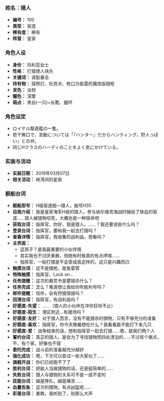 ### 姓名：猎人
* **编号：** 100
* **类型：** 驱逐
* **稀有度：** 稀有
* **阵营：** 皇家


### 角色人设
* **身份：** 玛利亚女士
* **性格：** 打猎使人快乐
* **关键词：** 肾脏暴击
* **持有物：** 探照灯、杜宾犬、枪口为鱼雷的魔改版猎枪
* **发色：** 淡棕
* **瞳色：** 深栗
* **萌点：** 黑丝(一只)+长靴、腿环


### 角色设定
* ロイヤル駆逐艦の一隻。
* 若干無口で、言動については「『ハンター』だからハンティング、狩人っぽい」との弁。
* 同じHクラスのハーディのことをよく気にかけている。


### 实装与活动
* **实装日期：** 2019年03月07日
* **相关活动：** 峡湾间的星辰


### 舰船台词
* **舰船型号：** H级驱逐舰—猎人，舷号H35
* **自我介绍：** 我是皇家海军H级的猎人，参与纳尔维克海战时输给了铁血的驱逐……猎人被猎物咬死，大概也是一种宿命吧
* **获取台词：** 指挥官，你好，我是猎人。……？我还要说些什么吗？
* **登录台词：** 指挥官，要和我一起去打猎吗？
* **查看详情：** 指挥官，我收集的战利品，想看吗？
* **主界面：**
  * 这孩子？是我最重要的小伙伴哦
  * 其实我也不讨厌勇敢，但她有时候真的有点啰嗦……
  * 指挥官，一般打猎是不会穿成我这样的，这只是兴趣而已
* **触摸台词：** 这不是猎枪，是鱼雷管
* **特殊触摸：** 指挥官，Lock on…
* **任务提醒：** 这次的悬赏令是要猎杀什么？
* **任务完成：** 怎么？难道想让我给你吹胜利号吗？
* **邮件提醒：** 信件，会有狩猎情报吗？
* **回港台词：** 指挥官，有战利品吗？
* **好感度-失望：** ……（猎人的小伙伴在冲你狂吠不止）
* **好感度-陌生：** 港区附近…有猎场吗？
* **好感度-友好：** 对于猎人而言，没有不能猎杀的猎物，只有不够充分的准备
* **好感度-喜欢：** 指挥官，你今天晚餐想吃什么？我看看能不能打下来几只
* **好感度-爱：** 战争结束的话，想和指挥官一起去打猎……嗯，就我们两个人
* **誓约台词：** 真正的猎人，是会为了寻找猎物而四处漂泊的……不过有个据点，不、有个家，好像也不错
* **委托完成：** 战斗前的准备越充分越好
* **强化成功：** 嗯，下次可以尝试一些大家伙了……
* **旗舰开战：** 你们已经跑不了了
* **胜利台词：** 把敌人当做猎物的话，还是挺简单的……
* **失败台词：** 猎人与猎物的关系可不是一成不变的
* **技能台词：** 越是挣扎，越是痛苦……
* **血量告急：** 这次的猎物，有点凶猛呢……
* **彩蛋台词：** 勇敢，我听到了，别那么大声
